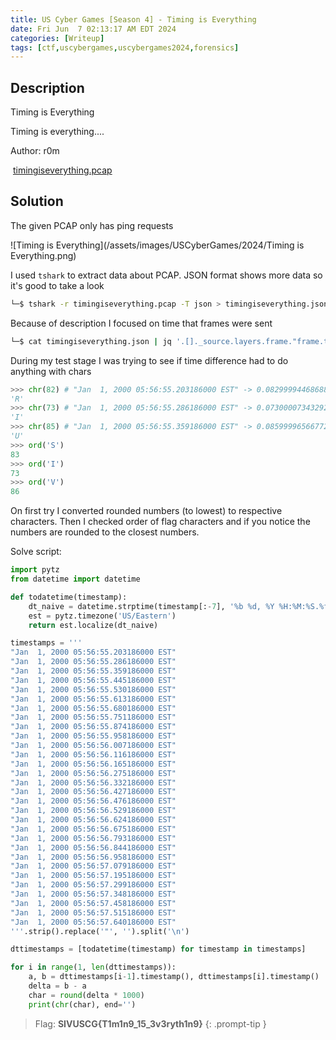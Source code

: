 ```yaml
---
title: US Cyber Games [Season 4] - Timing is Everything
date: Fri Jun  7 02:13:17 AM EDT 2024
categories: [Writeup]
tags: [ctf,uscybergames,uscybergames2024,forensics]
---
```


## Description

Timing is Everything

Timing is everything....

Author: r0m

 [timingiseverything.pcap](https://ctfd.uscybergames.com/files/ebbe8c4961c5e168fb40c2719390cc71/timingiseverything.pcap?token=eyJ1c2VyX2lkIjozMDg2LCJ0ZWFtX2lkIjpudWxsLCJmaWxlX2lkIjozMTZ9.ZmKfCg.Ba0zsPkWD8FNjwgedbQJ5FTLefM)

## Solution

The given PCAP only has ping requests

![Timing is Everything](/assets/images/USCyberGames/2024/Timing is Everything.png)

I used `tshark` to extract data about PCAP. JSON format shows more data so it's good to take a look
```bash
└─$ tshark -r timingiseverything.pcap -T json > timingiseverything.json
```

Because of description I focused on time that frames were sent
```bash
└─$ cat timingiseverything.json | jq '.[]._source.layers.frame."frame.time"'|clip
```

During my test stage I was trying to see if time difference had to do anything with chars
```python
>>> chr(82) # "Jan  1, 2000 05:56:55.203186000 EST" -> 0.08299994468688965
'R'
>>> chr(73) # "Jan  1, 2000 05:56:55.286186000 EST" -> 0.07300007343292236
'I'
>>> chr(85) # "Jan  1, 2000 05:56:55.359186000 EST" -> 0.08599996566772461
'U'
>>> ord('S')
83
>>> ord('I')
73
>>> ord('V')
86
```

On first try I converted rounded numbers (to lowest) to respective characters. Then I checked order of flag characters and if you notice the numbers are rounded to the closest numbers.

Solve script:
```python
import pytz
from datetime import datetime

def todatetime(timestamp):
    dt_naive = datetime.strptime(timestamp[:-7], '%b %d, %Y %H:%M:%S.%f')
    est = pytz.timezone('US/Eastern')
    return est.localize(dt_naive)

timestamps = '''
"Jan  1, 2000 05:56:55.203186000 EST"
"Jan  1, 2000 05:56:55.286186000 EST"
"Jan  1, 2000 05:56:55.359186000 EST"
"Jan  1, 2000 05:56:55.445186000 EST"
"Jan  1, 2000 05:56:55.530186000 EST"
"Jan  1, 2000 05:56:55.613186000 EST"
"Jan  1, 2000 05:56:55.680186000 EST"
"Jan  1, 2000 05:56:55.751186000 EST"
"Jan  1, 2000 05:56:55.874186000 EST"
"Jan  1, 2000 05:56:55.958186000 EST"
"Jan  1, 2000 05:56:56.007186000 EST"
"Jan  1, 2000 05:56:56.116186000 EST"
"Jan  1, 2000 05:56:56.165186000 EST"
"Jan  1, 2000 05:56:56.275186000 EST"
"Jan  1, 2000 05:56:56.332186000 EST"
"Jan  1, 2000 05:56:56.427186000 EST"
"Jan  1, 2000 05:56:56.476186000 EST"
"Jan  1, 2000 05:56:56.529186000 EST"
"Jan  1, 2000 05:56:56.624186000 EST"
"Jan  1, 2000 05:56:56.675186000 EST"
"Jan  1, 2000 05:56:56.793186000 EST"
"Jan  1, 2000 05:56:56.844186000 EST"
"Jan  1, 2000 05:56:56.958186000 EST"
"Jan  1, 2000 05:56:57.079186000 EST"
"Jan  1, 2000 05:56:57.195186000 EST"
"Jan  1, 2000 05:56:57.299186000 EST"
"Jan  1, 2000 05:56:57.348186000 EST"
"Jan  1, 2000 05:56:57.458186000 EST"
"Jan  1, 2000 05:56:57.515186000 EST"
"Jan  1, 2000 05:56:57.640186000 EST"
'''.strip().replace('"', '').split('\n')

dttimestamps = [todatetime(timestamp) for timestamp in timestamps]

for i in range(1, len(dttimestamps)):
    a, b = dttimestamps[i-1].timestamp(), dttimestamps[i].timestamp()
    delta = b - a
    char = round(delta * 1000)
    print(chr(char), end='')
```

> Flag: **SIVUSCG{T1m1n9_15_3v3ryth1n9}**
{: .prompt-tip }

